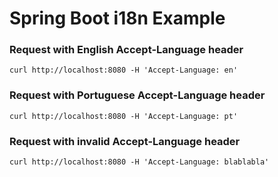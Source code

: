 # Spring Boot i18n Example

### Request with English Accept-Language header
```
curl http://localhost:8080 -H 'Accept-Language: en'
```

### Request with Portuguese Accept-Language header
```
curl http://localhost:8080 -H 'Accept-Language: pt'
```

### Request with invalid Accept-Language header
```
curl http://localhost:8080 -H 'Accept-Language: blablabla'
```